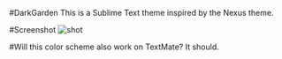 #DarkGarden
This is a Sublime Text theme inspired by the Nexus theme.

#Screenshot
![shot](https://raw.githubusercontent.com/jdxlabs/sublime-theme-darkgarden/master/darkgarden_screenshot.png)

#Will this color scheme also work on TextMate?
It should.
